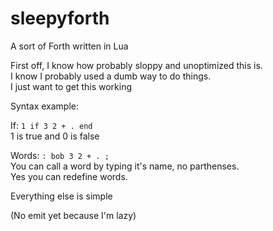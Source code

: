 # sleepyforth
A sort of Forth written in Lua

First off, I know how probably sloppy and unoptimized this is. <br/>
I know I probably used a dumb way to do things. <br/>
I just want to get this working <br/>

Syntax example: <br/>

If: `1 if 3 2 + . end` <br/>
1 is true and 0 is false <br/>

Words: `: bob 3 2 + . ;` <br/>
You can call a word by typing it's name, no parthenses. <br/>
Yes you can redefine words. <br/>

Everything else is simple

(No emit yet because I'm lazy)
